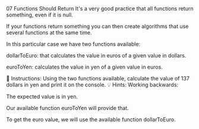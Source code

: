 07 Functions Should Return
It's a very good practice that all functions return something, even if it is null.

If your functions return something you can then create algorithms that use several functions at the same time.

In this particular case we have two functions available:

dollarToEuro: that calculates the value in euros of a given value in dollars.

euroToYen: calculates the value in yen of a given value in euros.

📝 Instructions:
Using the two functions available, calculate the value of 137 dollars in yen and print it on the console.
💡 Hints:
Working backwards:

The expected value is in yen.

Our available function euroToYen will provide that.

To get the euro value, we will use the available function dollarToEuro.